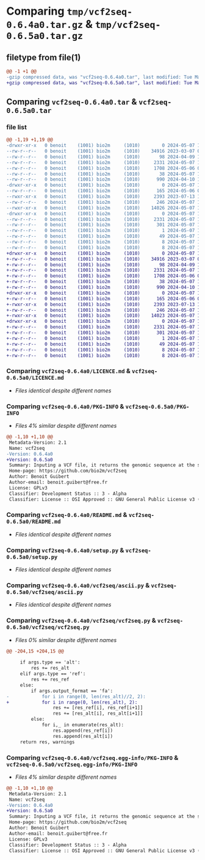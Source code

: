 # Comparing `tmp/vcf2seq-0.6.4a0.tar.gz` & `tmp/vcf2seq-0.6.5a0.tar.gz`

## filetype from file(1)

```diff
@@ -1 +1 @@
-gzip compressed data, was "vcf2seq-0.6.4a0.tar", last modified: Tue May  7 12:38:27 2024, max compression
+gzip compressed data, was "vcf2seq-0.6.5a0.tar", last modified: Tue May  7 14:14:49 2024, max compression
```

## Comparing `vcf2seq-0.6.4a0.tar` & `vcf2seq-0.6.5a0.tar`

### file list

```diff
@@ -1,19 +1,19 @@
-drwxr-xr-x   0 benoit    (1001) bio2m     (1010)        0 2024-05-07 12:38:26.996664 vcf2seq-0.6.4a0/
--rw-r--r--   0 benoit    (1001) bio2m     (1010)    34916 2023-03-07 08:59:59.000000 vcf2seq-0.6.4a0/LICENCE.md
--rw-r--r--   0 benoit    (1001) bio2m     (1010)       98 2024-04-09 10:58:25.000000 vcf2seq-0.6.4a0/MANIFEST.in
--rw-r--r--   0 benoit    (1001) bio2m     (1010)     2331 2024-05-07 12:38:26.996664 vcf2seq-0.6.4a0/PKG-INFO
--rw-r--r--   0 benoit    (1001) bio2m     (1010)     1708 2024-05-06 09:01:58.000000 vcf2seq-0.6.4a0/README.md
--rw-r--r--   0 benoit    (1001) bio2m     (1010)       38 2024-05-07 12:38:26.996664 vcf2seq-0.6.4a0/setup.cfg
--rw-r--r--   0 benoit    (1001) bio2m     (1010)      990 2024-04-10 14:28:47.000000 vcf2seq-0.6.4a0/setup.py
-drwxr-xr-x   0 benoit    (1001) bio2m     (1010)        0 2024-05-07 12:38:26.996664 vcf2seq-0.6.4a0/vcf2seq/
--rw-r--r--   0 benoit    (1001) bio2m     (1010)      165 2024-05-06 08:56:10.000000 vcf2seq-0.6.4a0/vcf2seq/__init__.py
--rwxr-xr-x   0 benoit    (1001) bio2m     (1010)     2393 2023-07-13 15:02:22.000000 vcf2seq-0.6.4a0/vcf2seq/ascii.py
--rw-r--r--   0 benoit    (1001) bio2m     (1010)      246 2024-05-07 12:25:21.000000 vcf2seq-0.6.4a0/vcf2seq/info.py
--rwxr-xr-x   0 benoit    (1001) bio2m     (1010)    14026 2024-05-07 11:59:54.000000 vcf2seq-0.6.4a0/vcf2seq/vcf2seq.py
-drwxr-xr-x   0 benoit    (1001) bio2m     (1010)        0 2024-05-07 12:38:26.996664 vcf2seq-0.6.4a0/vcf2seq.egg-info/
--rw-r--r--   0 benoit    (1001) bio2m     (1010)     2331 2024-05-07 12:38:26.000000 vcf2seq-0.6.4a0/vcf2seq.egg-info/PKG-INFO
--rw-r--r--   0 benoit    (1001) bio2m     (1010)      301 2024-05-07 12:38:26.000000 vcf2seq-0.6.4a0/vcf2seq.egg-info/SOURCES.txt
--rw-r--r--   0 benoit    (1001) bio2m     (1010)        1 2024-05-07 12:38:26.000000 vcf2seq-0.6.4a0/vcf2seq.egg-info/dependency_links.txt
--rw-r--r--   0 benoit    (1001) bio2m     (1010)       49 2024-05-07 12:38:26.000000 vcf2seq-0.6.4a0/vcf2seq.egg-info/entry_points.txt
--rw-r--r--   0 benoit    (1001) bio2m     (1010)        8 2024-05-07 12:38:26.000000 vcf2seq-0.6.4a0/vcf2seq.egg-info/requires.txt
--rw-r--r--   0 benoit    (1001) bio2m     (1010)        8 2024-05-07 12:38:26.000000 vcf2seq-0.6.4a0/vcf2seq.egg-info/top_level.txt
+drwxr-xr-x   0 benoit    (1001) bio2m     (1010)        0 2024-05-07 14:14:49.499539 vcf2seq-0.6.5a0/
+-rw-r--r--   0 benoit    (1001) bio2m     (1010)    34916 2023-03-07 08:59:59.000000 vcf2seq-0.6.5a0/LICENCE.md
+-rw-r--r--   0 benoit    (1001) bio2m     (1010)       98 2024-04-09 10:58:25.000000 vcf2seq-0.6.5a0/MANIFEST.in
+-rw-r--r--   0 benoit    (1001) bio2m     (1010)     2331 2024-05-07 14:14:49.499539 vcf2seq-0.6.5a0/PKG-INFO
+-rw-r--r--   0 benoit    (1001) bio2m     (1010)     1708 2024-05-06 09:01:58.000000 vcf2seq-0.6.5a0/README.md
+-rw-r--r--   0 benoit    (1001) bio2m     (1010)       38 2024-05-07 14:14:49.499539 vcf2seq-0.6.5a0/setup.cfg
+-rw-r--r--   0 benoit    (1001) bio2m     (1010)      990 2024-04-10 14:28:47.000000 vcf2seq-0.6.5a0/setup.py
+drwxr-xr-x   0 benoit    (1001) bio2m     (1010)        0 2024-05-07 14:14:49.499539 vcf2seq-0.6.5a0/vcf2seq/
+-rw-r--r--   0 benoit    (1001) bio2m     (1010)      165 2024-05-06 08:56:10.000000 vcf2seq-0.6.5a0/vcf2seq/__init__.py
+-rwxr-xr-x   0 benoit    (1001) bio2m     (1010)     2393 2023-07-13 15:02:22.000000 vcf2seq-0.6.5a0/vcf2seq/ascii.py
+-rw-r--r--   0 benoit    (1001) bio2m     (1010)      246 2024-05-07 14:13:54.000000 vcf2seq-0.6.5a0/vcf2seq/info.py
+-rwxr-xr-x   0 benoit    (1001) bio2m     (1010)    14023 2024-05-07 14:12:48.000000 vcf2seq-0.6.5a0/vcf2seq/vcf2seq.py
+drwxr-xr-x   0 benoit    (1001) bio2m     (1010)        0 2024-05-07 14:14:49.499539 vcf2seq-0.6.5a0/vcf2seq.egg-info/
+-rw-r--r--   0 benoit    (1001) bio2m     (1010)     2331 2024-05-07 14:14:49.000000 vcf2seq-0.6.5a0/vcf2seq.egg-info/PKG-INFO
+-rw-r--r--   0 benoit    (1001) bio2m     (1010)      301 2024-05-07 14:14:49.000000 vcf2seq-0.6.5a0/vcf2seq.egg-info/SOURCES.txt
+-rw-r--r--   0 benoit    (1001) bio2m     (1010)        1 2024-05-07 14:14:49.000000 vcf2seq-0.6.5a0/vcf2seq.egg-info/dependency_links.txt
+-rw-r--r--   0 benoit    (1001) bio2m     (1010)       49 2024-05-07 14:14:49.000000 vcf2seq-0.6.5a0/vcf2seq.egg-info/entry_points.txt
+-rw-r--r--   0 benoit    (1001) bio2m     (1010)        8 2024-05-07 14:14:49.000000 vcf2seq-0.6.5a0/vcf2seq.egg-info/requires.txt
+-rw-r--r--   0 benoit    (1001) bio2m     (1010)        8 2024-05-07 14:14:49.000000 vcf2seq-0.6.5a0/vcf2seq.egg-info/top_level.txt
```

### Comparing `vcf2seq-0.6.4a0/LICENCE.md` & `vcf2seq-0.6.5a0/LICENCE.md`

 * *Files identical despite different names*

### Comparing `vcf2seq-0.6.4a0/PKG-INFO` & `vcf2seq-0.6.5a0/PKG-INFO`

 * *Files 4% similar despite different names*

```diff
@@ -1,10 +1,10 @@
 Metadata-Version: 2.1
 Name: vcf2seq
-Version: 0.6.4a0
+Version: 0.6.5a0
 Summary: Inputing a VCF file, it returns the genomic sequence at the specified length (31 by default).
 Home-page: https://github.com/bio2m/vcf2seq
 Author: Benoit Guibert
 Author-email: benoit.guibert@free.fr
 License: GPLv3
 Classifier: Development Status :: 3 - Alpha
 Classifier: License :: OSI Approved :: GNU General Public License v3 (GPLv3)
```

### Comparing `vcf2seq-0.6.4a0/README.md` & `vcf2seq-0.6.5a0/README.md`

 * *Files identical despite different names*

### Comparing `vcf2seq-0.6.4a0/setup.py` & `vcf2seq-0.6.5a0/setup.py`

 * *Files identical despite different names*

### Comparing `vcf2seq-0.6.4a0/vcf2seq/ascii.py` & `vcf2seq-0.6.5a0/vcf2seq/ascii.py`

 * *Files identical despite different names*

### Comparing `vcf2seq-0.6.4a0/vcf2seq/vcf2seq.py` & `vcf2seq-0.6.5a0/vcf2seq/vcf2seq.py`

 * *Files 0% similar despite different names*

```diff
@@ -204,15 +204,15 @@
 
     if args.type == 'alt':
         res += res_alt
     elif args.type == 'ref':
         res += res_ref
     else:
         if args.output_format == 'fa':
-            for i in range(0, len(res_alt)//2, 2):
+            for i in range(0, len(res_alt), 2):
                 res += [res_ref[i], res_ref[i+1]]
                 res += [res_alt[i], res_alt[i+1]]
         else:
             for i,_ in enumerate(res_alt):
                 res.append(res_ref[i])
                 res.append(res_alt[i])
     return res, warnings
```

### Comparing `vcf2seq-0.6.4a0/vcf2seq.egg-info/PKG-INFO` & `vcf2seq-0.6.5a0/vcf2seq.egg-info/PKG-INFO`

 * *Files 4% similar despite different names*

```diff
@@ -1,10 +1,10 @@
 Metadata-Version: 2.1
 Name: vcf2seq
-Version: 0.6.4a0
+Version: 0.6.5a0
 Summary: Inputing a VCF file, it returns the genomic sequence at the specified length (31 by default).
 Home-page: https://github.com/bio2m/vcf2seq
 Author: Benoit Guibert
 Author-email: benoit.guibert@free.fr
 License: GPLv3
 Classifier: Development Status :: 3 - Alpha
 Classifier: License :: OSI Approved :: GNU General Public License v3 (GPLv3)
```

